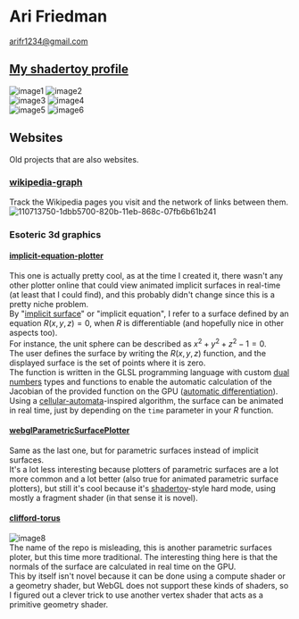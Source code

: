 # Ari Friedman
arifr1234@gmail.com

## [My shadertoy profile](https://www.shadertoy.com/user/arifr123)

![image1](https://github.com/user-attachments/assets/c90cf09d-122d-4858-ae17-491d5ddf9c2b) ![image2](https://github.com/user-attachments/assets/e93314de-6f8c-431d-89f1-9619504a8074)  
![image3](https://github.com/user-attachments/assets/7725844f-c151-41c7-bf28-4e4bd6003dc8) ![image4](https://github.com/user-attachments/assets/359ca90b-2756-4db0-8644-8489ac464a7b)  
![image5](https://github.com/user-attachments/assets/d34eaeb7-3442-4741-83d7-a37f6c1b94f8) ![image6](https://github.com/user-attachments/assets/8c746091-65fc-4f71-b935-2ddfaa050719)  

## Websites
Old projects that are also websites.

### [wikipedia-graph](https://arifr1234.github.io/wikipedia-graph/)
Track the Wikipedia pages you visit and the network of links between them.  
![110713750-1dbb5700-820b-11eb-868c-07fb6b61b241](https://github.com/user-attachments/assets/a92153af-45f5-4063-a0cf-46f62346a777)  

### Esoteric 3d graphics
#### [implicit-equation-plotter](https://arifr1234.github.io/implicit-equation-plotter/)
This one is actually pretty cool, as at the time I created it, there wasn't any other plotter online that could view animated implicit surfaces in real-time (at least that I could find), and this probably didn't change since this is a pretty niche problem.  
By "[implicit surface](https://en.wikipedia.org/wiki/Implicit_surface)" or "implicit equation", I refer to a surface defined by an equation $R(x, y, z)=0$, when $R$ is differentiable (and hopefully nice in other aspects too).  
For instance, the unit sphere can be described as $x^2 + y^2 + z^2 - 1 = 0$.  
The user defines the surface by writing the $R(x, y, z)$ function, and the displayed surface is the set of points where it is zero.  
The function is written in the GLSL programming language with custom [dual numbers](https://en.wikipedia.org/wiki/Dual_number) types and functions to enable the automatic calculation of the Jacobian of the provided function on the GPU ([automatic differentiation](https://en.wikipedia.org/wiki/Automatic_differentiation)).  
Using a [cellular-automata](https://en.wikipedia.org/wiki/Cellular_automaton)-inspired algorithm, the surface can be animated in real time, just by depending on the `time` parameter in your $R$ function.  

#### [webglParametricSurfacePlotter](https://arifr1234.github.io/webglParametricSurfacePlotter/)
Same as the last one, but for parametric surfaces instead of implicit surfaces.  
It's a lot less interesting because plotters of parametric surfaces are a lot more common and a lot better (also true for animated parametric surface plotters), but still it's cool because it's [shadertoy](https://www.shadertoy.com/)-style hard mode, using mostly a fragment shader (in that sense it is novel).  

#### [clifford-torus](https://arifr1234.github.io/clifford-torus)
![image8](https://github.com/user-attachments/assets/eebd7d48-e877-4996-b126-53041a001b85)  
The name of the repo is misleading, this is another parametric surfaces ploter, but this time more traditional. The interesting thing here is that the normals of the surface are calculated in real time on the GPU.  
This by itself isn't novel because it can be done using a compute shader or a geometry shader, but WebGL does not support these kinds of shaders, so I figured out a clever trick to use another vertex shader that acts as a primitive geometry shader.  
